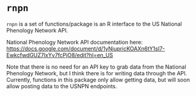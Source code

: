 # `rnpn`

`rnpn` is a set of functions/package is an R interface to the US National Phenology Network API. 

National Phenology Network API documentation here: 
https://docs.google.com/document/d/1yNjupricKOAXn6tY1sI7-EwkcfwdGUZ7lxYv7fcPjO8/edit?hl=en_US

Note that there is no need for an API key to grab data from the National Phenology Network, but I think there is for writing data through the API. Currently, functions in this package only allow getting data, but will soon allow posting data to the USNPN endpoints. 